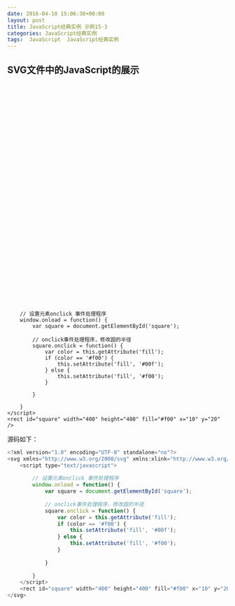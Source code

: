 ```yaml
---
date: 2016-04-10 15:06:30+00:00
layout: post
title: JavaScript经典实例 示例15-3
categories: JavaScript经典实例
tags:  JavaScript  JavaScript经典实例
---
```


SVG文件中的JavaScript的展示
----------------

<?xml version="1.0" encoding="UTF-8" standalone="no"?>
<svg xmlns="http://www.w3.org/2000/svg" xmlns:xlink="http://www.w3.org/1999/xlink" width="600" height="600">
    <script type="text/javascript">
        
        // 设置元素onclick 事件处理程序
        window.onload = function() {
            var square = document.getElementById('square');
            
            // onclick事件处理程序，修改圆的半径
            square.onclick = function() {
                var color = this.getAttribute('fill');
                if (color == '#f00') {
                    this.setAttribute('fill', '#00f');
                } else {
                    this.setAttribute('fill', '#f00');
                }
                
            }
            
        }
    </script>
    <rect id="square" width="400" height="400" fill="#f00" x="10" y="20" />
</svg>

源码如下：

``` javascript
<?xml version="1.0" encoding="UTF-8" standalone="no"?>
<svg xmlns="http://www.w3.org/2000/svg" xmlns:xlink="http://www.w3.org/1999/xlink" width="600" height="600">
    <script type="text/javascript">
        
        // 设置元素onclick 事件处理程序
        window.onload = function() {
            var square = document.getElementById('square');
            
            // onclick事件处理程序，修改圆的半径
            square.onclick = function() {
                var color = this.getAttribute('fill');
                if (color == '#f00') {
                    this.setAttribute('fill', '#00f');
                } else {
                    this.setAttribute('fill', '#f00');
                }
                
            }
            
        }
    </script>
    <rect id="square" width="400" height="400" fill="#f00" x="10" y="20" />
</svg>
``` 
